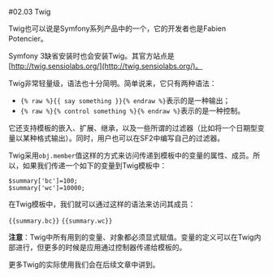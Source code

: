 #02.03 Twig

Twig也可以说是Symfony系列产品中的一个，它的开发者也是Fabien Potencier。

Symfony 3缺省安装时也会安装Twig。其官方站点是[http://twig.sensiolabs.org/](http://twig.sensiolabs.org/)。

Twig非常轻量级，语法也十分简明。简单说来，它只有两种语法：

* `{% raw %}{{ say something }}{% endraw %}`表示的是一种输出；
* `{% raw %}{% control something %}{% endraw %}`表示的是一种控制。

它还支持模板的嵌入、扩展、继承，以及一些所谓的过滤器（比如将一个日期型变量以某种格式输出）。同时，用户也可以在SF2中编写自己的过滤器。

Twig采用`obj.member`值这样的方式来访问传递到模板中的变量的属性、成员。所以，如果我们传递一个如下的变量到Twig模板中：

```
$summary['bc']=100;
$summary['wc']=10000;
```
在Twig模板中，我们就可以通过这样的语法来访问其成员：

`{{summary.bc}}`
`{{summary.wc}}`

**注意**：Twig中所有用到的变量、对象都必须显式赋值。变量的定义可以在Twig内部进行，但更多的时候是应用通过控制器传递给模板的。

更多Twig的实际使用我们会在后续文章中讲到。